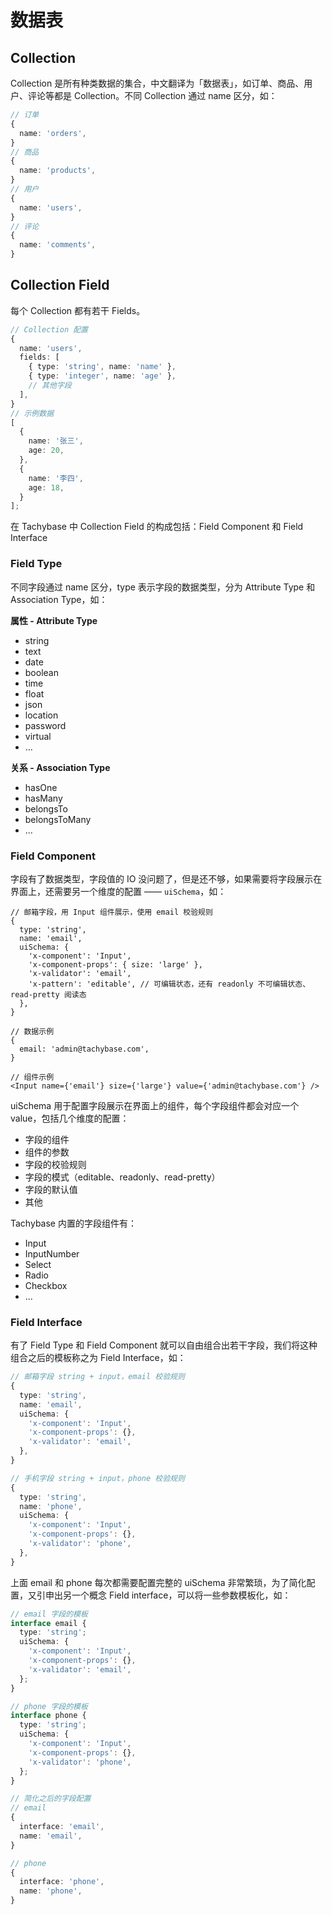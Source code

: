 # 数据表

## Collection

Collection 是所有种类数据的集合，中文翻译为「数据表」，如订单、商品、用户、评论等都是 Collection。不同 Collection 通过 name 区分，如：

```ts
// 订单
{
  name: 'orders',
}
// 商品
{
  name: 'products',
}
// 用户
{
  name: 'users',
}
// 评论
{
  name: 'comments',
}
```

## Collection Field

每个 Collection 都有若干 Fields。

```ts
// Collection 配置
{
  name: 'users',
  fields: [
    { type: 'string', name: 'name' },
    { type: 'integer', name: 'age' },
    // 其他字段
  ],
}
// 示例数据
[
  {
    name: '张三',
    age: 20,
  },
  {
    name: '李四',
    age: 18,
  }
];
```

在 Tachybase 中 Collection Field 的构成包括：Field Component 和 Field Interface

### Field Type

不同字段通过 name 区分，type 表示字段的数据类型，分为 Attribute Type 和 Association Type，如：

**属性 - Attribute Type**

- string
- text
- date
- boolean
- time
- float
- json
- location
- password
- virtual
- ...

**关系 - Association Type**

- hasOne
- hasMany
- belongsTo
- belongsToMany
- ...

### Field Component

字段有了数据类型，字段值的 IO 没问题了，但是还不够，如果需要将字段展示在界面上，还需要另一个维度的配置 —— `uiSchema`，如：

```tsx | pure
// 邮箱字段，用 Input 组件展示，使用 email 校验规则
{
  type: 'string',
  name: 'email',
  uiSchema: {
    'x-component': 'Input',
    'x-component-props': { size: 'large' },
    'x-validator': 'email',
    'x-pattern': 'editable', // 可编辑状态，还有 readonly 不可编辑状态、read-pretty 阅读态
  },
}

// 数据示例
{
  email: 'admin@tachybase.com',
}

// 组件示例
<Input name={'email'} size={'large'} value={'admin@tachybase.com'} />
```

uiSchema 用于配置字段展示在界面上的组件，每个字段组件都会对应一个 value，包括几个维度的配置：

- 字段的组件
- 组件的参数
- 字段的校验规则
- 字段的模式（editable、readonly、read-pretty）
- 字段的默认值
- 其他


Tachybase 内置的字段组件有：

- Input
- InputNumber
- Select
- Radio
- Checkbox
- ...

### Field Interface

有了 Field Type 和 Field Component 就可以自由组合出若干字段，我们将这种组合之后的模板称之为 Field Interface，如：

```ts
// 邮箱字段 string + input，email 校验规则
{
  type: 'string',
  name: 'email',
  uiSchema: {
    'x-component': 'Input',
    'x-component-props': {},
    'x-validator': 'email',
  },
}

// 手机字段 string + input，phone 校验规则
{
  type: 'string',
  name: 'phone',
  uiSchema: {
    'x-component': 'Input',
    'x-component-props': {},
    'x-validator': 'phone',
  },
}
```

上面 email 和 phone 每次都需要配置完整的 uiSchema 非常繁琐，为了简化配置，又引申出另一个概念 Field interface，可以将一些参数模板化，如：

```ts
// email 字段的模板
interface email {
  type: 'string';
  uiSchema: {
    'x-component': 'Input',
    'x-component-props': {},
    'x-validator': 'email',
  };
}

// phone 字段的模板
interface phone {
  type: 'string';
  uiSchema: {
    'x-component': 'Input',
    'x-component-props': {},
    'x-validator': 'phone',
  };
}

// 简化之后的字段配置
// email
{
  interface: 'email',
  name: 'email',
}

// phone
{
  interface: 'phone',
  name: 'phone',
}
```